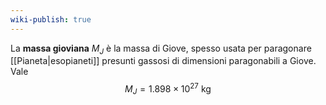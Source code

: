 ```yaml
---
wiki-publish: true
---
```

La **massa gioviana** $M_{J}$ è la massa di Giove, spesso usata per paragonare [[Pianeta|esopianeti]] presunti gassosi di dimensioni paragonabili a Giove. Vale
$$M_{J}=1.898\times10^{27}\text{ kg}$$
